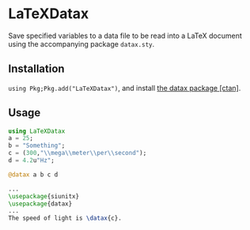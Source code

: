 # LaTeXDatax
Save specified variables to a data file to be read into a LaTeX document using the accompanying package `datax.sty`.

## Installation
`using Pkg;Pkg.add("LaTeXDatax")`, and install [the datax package [ctan]](https://ctan.org/tex-archive/macros/latex/contrib/datax).

## Usage
```julia
using LaTeXDatax
a = 25;
b = "Something";
c = (300,"\\mega\\meter\\per\\second");
d = 4.2u"Hz";

@datax a b c d
```

```latex
...  
\usepackage{siunitx}
\usepackage{datax}
...
The speed of light is \datax{c}.
```
